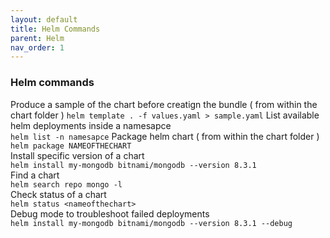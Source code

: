 ```yaml
---
layout: default
title: Helm Commands
parent: Helm
nav_order: 1
---
```

### Helm commands

Produce a sample of the chart before creatign the bundle ( from within the chart folder )
```helm template . -f values.yaml > sample.yaml```
List available helm deployments inside a namesapce  
```helm list -n namesapce```
Package helm chart ( from within the chart folder )   
```helm package NAMEOFTHECHART```   
Install specific version of a chart    
```helm install my-mongodb bitnami/mongodb --version 8.3.1```   
Find a chart   
```helm search repo mongo -l```  
Check status of a chart   
```helm status <nameofthechart>```   
Debug mode to troubleshoot failed deployments   
```helm install my-mongodb bitnami/mongodb --version 8.3.1 --debug```   

  
